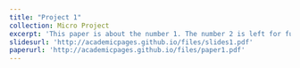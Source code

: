 ```yaml
---
title: "Project 1"
collection: Micro Project
excerpt: 'This paper is about the number 1. The number 2 is left for future work.'
slidesurl: 'http://academicpages.github.io/files/slides1.pdf'
paperurl: 'http://academicpages.github.io/files/paper1.pdf'
---
```



